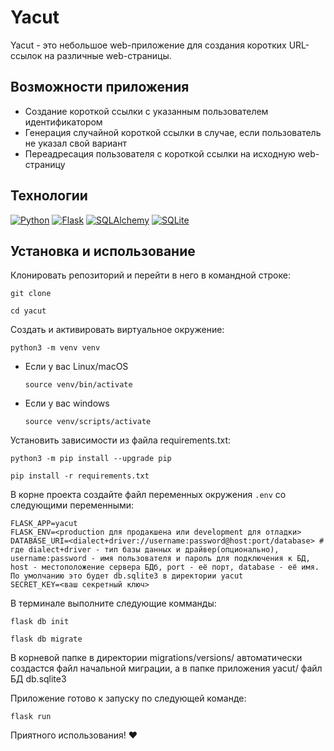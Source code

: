 # Yacut

Yacut - это небольшое web-приложение для создания коротких URL-ссылок на различные web-страницы.

## Возможности приложения

- Создание короткой ссылки с указанным пользователем идентификатором
- Генерация случайной короткой ссылки в случае, если пользователь не указал свой вариант
- Переадресация пользователя с короткой ссылки на исходную web-страницу

## Технологии

[![Python][Python-badge]][Python-url]
[![Flask][Flask-badge]][Flask-url]
[![SQLAlchemy][SQLAlchemy-badge]][SQLAlchemy-url]
[![SQLite][SQLite-badge]][SQLite-url]

## Установка и использование

Клонировать репозиторий и перейти в него в командной строке:

```
git clone 
```

```
cd yacut
```

Cоздать и активировать виртуальное окружение:

```
python3 -m venv venv
```

* Если у вас Linux/macOS

    ```
    source venv/bin/activate
    ```

* Если у вас windows

    ```
    source venv/scripts/activate
    ```

Установить зависимости из файла requirements.txt:

```
python3 -m pip install --upgrade pip
```

```
pip install -r requirements.txt
```

В корне проекта создайте файл переменных окружения `.env` со следующими переменными:
```
FLASK_APP=yacut
FLASK_ENV=<production для продакшена или development для отладки>
DATABASE_URI=<dialect+driver://username:password@host:port/database> # где dialect+driver - тип базы данных и драйвер(опционально), username:password - имя пользователя и пароль для подключения к БД, host - местоположение сервера БДб, port - её порт, database - её имя. По умолчанию это будет db.sqlite3 в директории yacut
SECRET_KEY=<ваш секретный ключ>
```
В терминале выполните следующие комманды:
```
flask db init
```

```
flask db migrate
```

В корневой папке в директории migrations/versions/ автоматически создастся файл начальной миграции, а в папке приложения yacut/ файл БД db.sqlite3 <br>

Приложение готово к запуску по следующей команде:
```
flask run
```
Приятного использования! :heart:


[Python-url]: https://www.python.org/
[Python-badge]: https://img.shields.io/badge/Python-3776AB?style=for-the-badge&logo=python&logoColor=white

[Flask-url]: https://flask.palletsprojects.com/
[Flask-badge]: https://img.shields.io/badge/Flask-000000?style=for-the-badge&logo=flask&logoColor=white

[SQLAlchemy-url]: https://www.sqlalchemy.org/
[SQLAlchemy-badge]: https://img.shields.io/badge/SQLAlchemy-CC2927?style=for-the-badge&logo=sqlalchemy&logoColor=white

[SQLite-url]: https://www.sqlite.org/index.html
[SQLite-badge]: https://img.shields.io/badge/SQLite-003B57?style=for-the-badge&logo=sqlite&logoColor=white